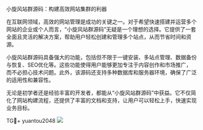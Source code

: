 小旋风站群源码：构建高效网站集群的利器

在互联网领域，高效的网站管理是成功的关键之一。对于希望快速搭建并运营多个网站的企业或个人而言，“小旋风站群源码”无疑是一个理想的选择。它提供了一套全面且灵活的解决方案，帮助用户轻松创建和管理多个站点，从而节省时间和资源。

小旋风站群源码具备强大的功能，包括但不限于一键安装、多站点管理、数据备份与恢复、SEO优化等。这些功能使得用户能够更加专注于内容创作和市场推广，而不必担心技术问题。此外，该源码还支持多种数据库和服务器环境，确保了广泛的适用性和兼容性。

无论是初学者还是经验丰富的开发者，都能从“小旋风站群源码”中获益。它不仅简化了网站构建流程，还提供了丰富的文档和支持，让用户可以轻松上手，快速实现业务目标。

TG💪+ yuantou2048  ![](https://github.com/user-attachments/assets/42a5a4a5-fea9-4a1d-8aa0-73e57e430cca)